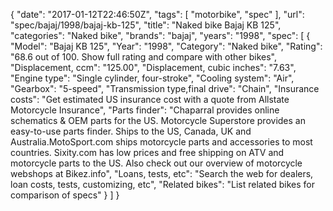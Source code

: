 {
    "date": "2017-01-12T22:46:50Z",
    "tags": [
        "motorbike",
        "spec"
    ],
    "url": "spec\/bajaj\/1998\/bajaj-kb-125",
    "title": "Naked bike Bajaj KB 125",
    "categories": "Naked bike",
    "brands": "bajaj",
    "years": "1998",
    "spec": [
        {
            "Model": "Bajaj KB 125",
            "Year": "1998",
            "Category": "Naked bike",
            "Rating": "68.6 out of 100. Show full rating and compare with other bikes",
            "Displacement, ccm": "125.00",
            "Displacement, cubic inches": "7.63",
            "Engine type": "Single cylinder, four-stroke",
            "Cooling system": "Air",
            "Gearbox": "5-speed",
            "Transmission type,final drive": "Chain",
            "Insurance costs": "Get estimated US insurance cost with a quote from Allstate Motorcycle Insurance",
            "Parts finder": "Chaparral provides online schematics & OEM parts for the US.   Motorcycle Superstore provides an easy-to-use parts finder. Ships to the US, Canada, UK and Australia.MotoSport.com ships motorcycle parts and accessories to most countries.    Sixity.com has low prices and free shipping on ATV and motorcycle parts to the US. Also check out our overview of motorcycle webshops at Bikez.info",
            "Loans, tests, etc": "Search the web for dealers, loan costs, tests, customizing, etc",
            "Related bikes": "List related bikes for comparison of specs"
        }
    ]
}